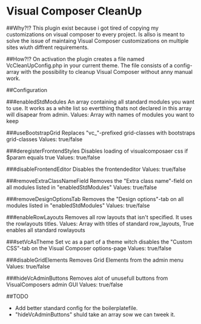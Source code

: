 # Visual Composer CleanUp #

##Why?!?
This plugin exist because i got tired of copying my customizations on visual composer to every project. Is allso is meant to solve the issue of maintaing Visual Composer customizations on multiple sites wiuth diffrent requirements.

##How?!?
On activation the plugin creates a file named VcCleanUpConfig.php in your current theme. The file consists of a config-array with the possibility to cleanup Visual Composer without anny manual work.

##Configuration

###enabledStdModules
An array containing all standard modules you want to use. It works as a white list so evertthing thats not declared in this array will disapear from admin.
Values: Array with names of modules you want to keep

###useBootstrapGrid
Replaces "vc_"-prefixed grid-classes with bootstraps grid-classes
Values: true/false

###deregisterFrontendStyles
Disables loading of visualcomposaer css if $param equals true
Values: true/false

###disableFrontendEditor
Disables the frontendeditor
Values: true/false

###removeExtraClassNameField
Removes the "Extra class name"-field on all modules listed in "enabledStdModules"
Values: true/false

###removeDesignOptionsTab
Removes the "Design options"-tab on all modules listed in "enabledStdModules"
Values: true/false

###enableRowLayouts
Removes all row layouts that isn't specified. It uses the rowlayouts titles. 
Values: Array with titles of standard row_layouts, True enables all standard rowlayouts
    
###setVcAsTheme
Set vc as a part of a theme witch disables the "Custom CSS"-tab on the Visual Composer options-page
Values: true/false

###disableGridElements
Removes Grid Elements from the admin menu
Values: true/false

###hideVcAdminButtons
Removes alot of unusefull buttons from VisualComposers admin GUI
Values: true/false

##TODO
- Add better standard config for the boilerplatefile.
- "hideVcAdminButtons" shuld take an array sow we can tweek it.
